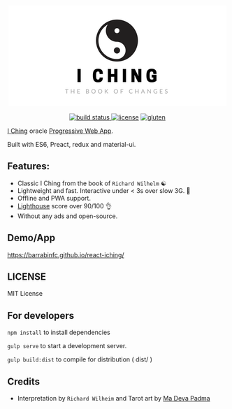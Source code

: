 <p align="center">
    <img src="https://github.com/barrabinfc/iching/raw/master/extra/masthead-filled.png">
</p>
<p align="center">
    <a href="https://travis-ci.org/barrabinfc/iching"><img src="https://travis-ci.org/barrabinfc/iching.svg?branch=master" alt="build status">
    </a>
    <a href="https://github.com/barrabinfc/iching"><img src="https://camo.githubusercontent.com/87206fb472998a12d7030d61f5a4833b189ed118/68747470733a2f2f696d672e736869656c64732e696f2f6769746875622f6c6963656e73652f6d6173686170652f6170697374617475732e7376673f7374796c653d666c61742d737175617265" alt="license" data-canonical-src="https://img.shields.io/github/license/mashape/apistatus.svg?style=flat-square" style="max-width:100%;"></a>
    <a target="_blank" href="https://camo.githubusercontent.com/a68d7d0e0277db1f0f6c3490893cd97e9540c978/68747470733a2f2f696d672e736869656c64732e696f2f62616467652f676c7574656e2d667265652d627269676874677265656e2e7376673f7374796c653d666c61742d737175617265"><img src="https://camo.githubusercontent.com/a68d7d0e0277db1f0f6c3490893cd97e9540c978/68747470733a2f2f696d672e736869656c64732e696f2f62616467652f676c7574656e2d667265652d627269676874677265656e2e7376673f7374796c653d666c61742d737175617265" alt="gluten" data-canonical-src="https://img.shields.io/badge/gluten-free-brightgreen.svg?style=flat-square" style="max-width:100%;"></a>
</p>

[️️I Ching](https://en.wikipedia.org/wiki/I_Ching) oracle [Progressive Web App](https://g.co/ProgressiveWebApps).

Built with ES6, Preact, redux and material-ui.

## Features:

- Classic I Ching from the book of `Richard Wilhelm` ☯️
- Lightweight and fast. Interactive under < 3s over slow 3G. 🎉
- Offline and PWA support.
- [Lighthouse](https://github.com/GoogleChrome/lighthouse) score over 90/100 👌
- Without any ads and open-source. 

## Demo/App

https://barrabinfc.github.io/react-iching/

## LICENSE

MIT License

## For developers

`npm install` to install dependencies

`gulp serve` to start a development server.

`gulp build:dist` to compile for distribution ( dist/ )

## Credits

- Interpretation by `Richard Wilheim` and Tarot art by [Ma Deva Padma](http://thetaooracle.com)
